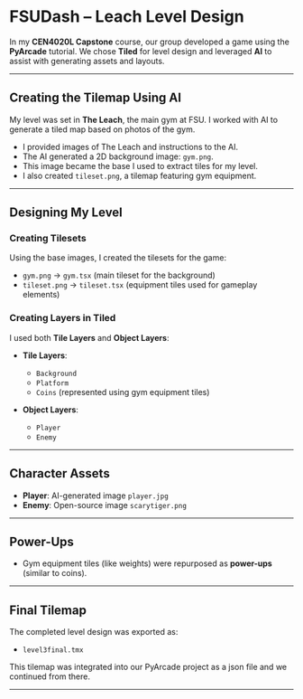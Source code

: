 # FSUDash – Leach Level Design

In my **CEN4020L Capstone** course, our group developed a game using the **PyArcade** tutorial. We chose **Tiled** for level design and leveraged **AI** to assist with generating assets and layouts.

---

## Creating the Tilemap Using AI

My level was set in **The Leach**, the main gym at FSU. I worked with AI to generate a tiled map based on photos of the gym.

- I provided images of The Leach and instructions to the AI.
- The AI generated a 2D background image: `gym.png`.
- This image became the base I used to extract tiles for my level.
- I also created `tileset.png`, a tilemap featuring gym equipment.

---

## Designing My Level

### Creating Tilesets

Using the base images, I created the tilesets for the game:

- `gym.png` → `gym.tsx` (main tileset for the background)
- `tileset.png` → `tileset.tsx` (equipment tiles used for gameplay elements)

### Creating Layers in Tiled

I used both **Tile Layers** and **Object Layers**:

- **Tile Layers**:  
  - `Background`  
  - `Platform`  
  - `Coins` (represented using gym equipment tiles)

- **Object Layers**:  
  - `Player`  
  - `Enemy`

---

## Character Assets

- **Player**: AI-generated image `player.jpg`
- **Enemy**: Open-source image `scarytiger.png`

---

## Power-Ups

- Gym equipment tiles (like weights) were repurposed as **power-ups** (similar to coins).

---

## Final Tilemap

The completed level design was exported as:

- `level3final.tmx`

This tilemap was integrated into our PyArcade project as a json file and we continued from there. 

---
